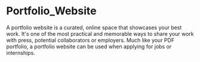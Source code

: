 # Portfolio_Website
A portfolio website is a curated, online space that showcases your best work. It's one of the most practical and memorable ways to share your work with press, potential collaborators or employers. Much like your PDF portfolio, a portfolio website can be used when applying for jobs or internships.

